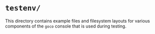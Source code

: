 # `testenv/`

This directory contains example files and filesystem layouts for various components of the `goco` console that is used during testing.